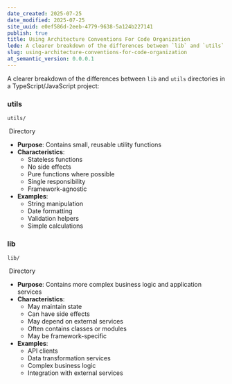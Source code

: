 ```yaml
---
date_created: 2025-07-25
date_modified: 2025-07-25
site_uuid: e0ef586d-2eeb-4779-9638-5a124b227141
publish: true
title: Using Architecture Conventions For Code Organization
lede: A clearer breakdown of the differences between `lib` and `utils` directories in a TypeScript/JavaScript project.
slug: using-architecture-conventions-for-code-organization
at_semantic_version: 0.0.0.1
---
```


A clearer breakdown of the differences between `lib` and `utils` directories in a TypeScript/JavaScript project:

### utils

```
utils/
```

 Directory

- **Purpose**: Contains small, reusable utility functions
- **Characteristics**:
    - Stateless functions
    - No side effects
    - Pure functions where possible
    - Single responsibility
    - Framework-agnostic
- **Examples**:
    - String manipulation
    - Date formatting
    - Validation helpers
    - Simple calculations

### lib

```
lib/
```

 Directory

- **Purpose**: Contains more complex business logic and application services
- **Characteristics**:
    - May maintain state
    - Can have side effects
    - May depend on external services
    - Often contains classes or modules
    - May be framework-specific
- **Examples**:
    - API clients
    - Data transformation services
    - Complex business logic
    - Integration with external services